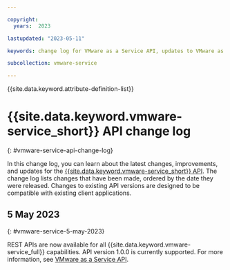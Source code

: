 ```yaml
---

copyright:
  years:  2023

lastupdated: "2023-05-11"

keywords: change log for VMware as a Service API, updates to VMware as a Service API

subcollection: vmware-service

---
```


{{site.data.keyword.attribute-definition-list}}

# {{site.data.keyword.vmware-service_short}} API change log
{: #vmware-service-api-change-log}

In this change log, you can learn about the latest changes, improvements, and updates for the [{{site.data.keyword.vmware-service_short}} API](/apidocs/vmware-service). The change log lists changes that have been made, ordered by the date they were released. Changes to existing API versions are designed to be compatible with existing client applications.

## 5 May 2023
{: #vmware-service-5-may-2023}

REST APIs are now available for all {{site.data.keyword.vmware-service_full}} capabilities. API version 1.0.0 is currently supported. For more information, see [VMware as a Service API](/apidocs/vmware-service).
